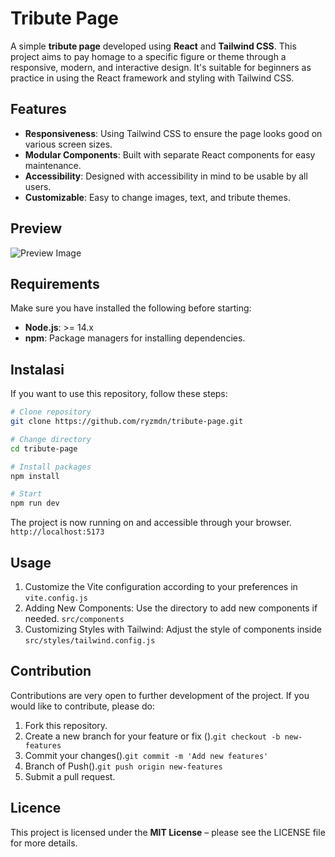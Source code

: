 # Tribute Page

A simple **tribute page** developed using **React** and **Tailwind CSS**. This project aims to pay homage to a specific figure or theme through a responsive, modern, and interactive design. It's suitable for beginners as practice in using the React framework and styling with Tailwind CSS.

## Features

- **Responsiveness**: Using Tailwind CSS to ensure the page looks good on various screen sizes.
- **Modular Components**: Built with separate React components for easy maintenance.
- **Accessibility**: Designed with accessibility in mind to be usable by all users.
- **Customizable**: Easy to change images, text, and tribute themes.

## Preview

![Preview Image](https://github.com/user-attachments/assets/20b4b540-08f9-4249-809b-0041e65049c6)

## Requirements

Make sure you have installed the following before starting:

- **Node.js**: >= 14.x
- **npm**: Package managers for installing dependencies.

## Instalasi

If you want to use this repository, follow these steps:

```bash
# Clone repository
git clone https://github.com/ryzmdn/tribute-page.git

# Change directory
cd tribute-page

# Install packages
npm install

# Start
npm run dev
```

The project is now running on and accessible through your browser. ```http://localhost:5173```

## Usage

1. Customize the Vite configuration according to your preferences in ```vite.config.js```
2. Adding New Components: Use the directory to add new components if needed. ```src/components```
3. Customizing Styles with Tailwind: Adjust the style of components inside ```src/styles/tailwind.config.js```

## Contribution

Contributions are very open to further development of the project. If you would like to contribute, please do:

1. Fork this repository.
2. Create a new branch for your feature or fix ().```git checkout -b new-features```
3. Commit your changes().```git commit -m 'Add new features'```
4. Branch of Push().```git push origin new-features```
5. Submit a pull request.

## Licence

This project is licensed under the **MIT License** – please see the LICENSE file for more details.
